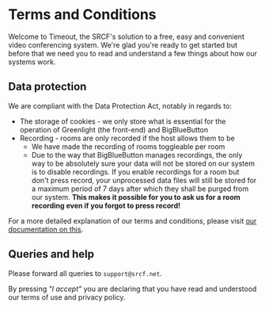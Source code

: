 # Terms and Conditions

Welcome to Timeout, the SRCF's solution to a free, easy and convenient video conferencing system. We're glad you're ready to get started but before that we need you to read and understand a few things about how our systems work.

## Data protection

We are compliant with the Data Protection Act, notably in regards to:

* The storage of cookies - we only store what is essential for the operation of Greenlight (the front-end) and BigBlueButton
* Recording - rooms are only recorded if the host allows them to be
  * We have made the recording of rooms toggleable per room
  * Due to the way that BigBlueButton manages recordings, the only way to be absolutely sure your data will not be stored on our system is to disable recordings. If you enable recordings for a room but don't press record, your unprocessed data files will still be stored for a maximum period of 7 days after which they shall be purged from our system. **This makes it possible for you to ask us for a room recording even if you forgot to press record!**

For a more detailed explanation of our terms and conditions, please visit [our documentation on this](https://docs.srcf.net/timeout/tos.html).

## Queries and help

Please forward all queries to `support@srcf.net`.

By pressing *"I accept"* you are declaring that you have read and understood our terms of use and privacy policy.
